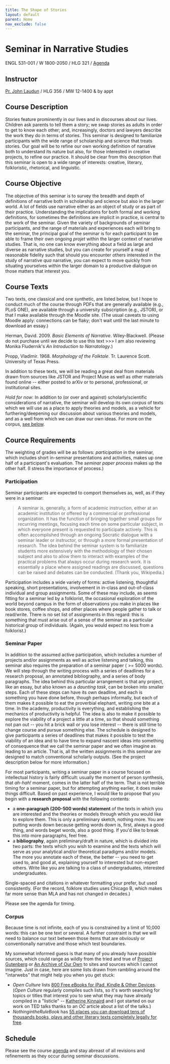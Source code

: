 ```yaml
---
title: The Shape of Stories
layout: default
parent: Home
nav_exclude: false
---
```


# Seminar in Narrative Studies

ENGL 531-001 / W 1800-2050 / HLG 321 / [Agenda](531-agenda.md)
## Instructor

[Pr. John Laudun](https://johnlaudun.net/) / HLG 356 / MW 12-1400 & by appt

## Course Description

Stories feature prominently in our lives and in discourses about our lives. Children ask parents to tell them a story; we swap stories as adults in order to get to know each other; and, increasingly, doctors and lawyers describe the work they do in terms of stories. This seminar is designed to familiarize participants with the wide range of scholarship and science that treats stories. Our goal will be to refine our own working definition of narrative both to understand its nature but also, for those interested in creative projects, to refine our practice. It should be clear from this description that this seminar is open to a wide range of interests: creative, literary, folkloristic, rhetorical, and linguistic.

## Course Objective

The objective of this seminar is to survey the breadth and depth of definitions of narrative both in scholarship and science but also in the larger world. A lot of fields use narrative either as an object of study or as part of their practice. Understanding the implications for both formal and working definitions, for sometimes the definitions are implicit in practice, is central to the work of the seminar. Given the variety of backgrounds of seminar participants, and the range of materials and experiences each will bring to the seminar, the principal goal of the seminar is for each participant to be able to frame their own ongoing *projet* within the larger context of narrative studies. That is, no one can know everything about a field as large and diverse as narrative studies, but you can create for yourself a map of reasonable fidelity such that should you encounter others interested in the study of narrative *qua* narrative, you can expect to move quickly from situating yourselves within the larger domain to a productive dialogue on those matters that interest you.

## Course Texts

Two texts, one classical and one synthetic, are listed below, but I hope to conduct much of the course through PDFs that are generally available (e.g., PLoS ONE), are available through a university subscription (e.g., JSTOR), or that I make available through the Moodle site. (The usual caveats to using Moodle apply: connections can be flaky; don't wait until the last minute to download an essay.)

Herman, David. 2009\. _Basic Elements of Narrative_. Wiley-Blackwell. (Please do not purchase until we decide to use this text >>> I am also reviewing Monika Fludernik's _An Introduction to Narratology_.)

Propp, Vladimir. 1968\. _Morphology of the Folktale_. Tr. Laurence Scott. University of Texas Press.

In addition to these texts, we will be reading a great deal from materials drawn from sources like JSTOR and Project Muse as well as other materials found online -- either posted to arXiv or to personal, professional, or institutional sites. 

*Hold for now*: In addition to (or over and against) scholarly/scientific considerations of narrative, the seminar will develop its own _corpus_ of texts which we will use as a place to apply theories and models, as a vehicle for furthering/deepening our discussion about various theories and models, and as a well from which we can draw our own ideas. For more on the corpus, [see below](#corpus).

## Cource Requirements

The weighting of grades will be as follows: *participation* in the seminar, which includes short in-seminar presentations and activities, makes up one half of a participant's evaluation. The *seminar paper process* makes up the other half. (I stress the importance of process.)

### Participation

Seminar participants are expected to comport themselves as, well, as if they were in a seminar:

> A seminar is, generally, a form of academic instruction, either at an academic institution or offered by a commercial or professional organization. It has the function of bringing together small groups for recurring meetings, focusing each time on some particular subject, in which everyone present is requested to participate actively. This is often accomplished through an ongoing Socratic dialogue with a seminar leader or instructor, or through a more formal presentation of research. The idea behind the seminar system is to familiarize students more extensively with the methodology of their chosen subject and also to allow them to interact with examples of the practical problems that always occur during research work. It is essentially a place where assigned readings are discussed, questions can be raised and debates can be conducted. (Thank you, Wikipedia.)

Participation includes a wide variety of forms: active listening, thoughtful speaking, short presentations, involvement in in-class and out-of-class individual and group assignments. Some of these may include, as seems fitting for a seminar led by a folklorist, the occasional exploration of the world beyond campus in the form of observations you make in places like book stores, coffee shops, and other places where people gather to talk or read/write. There is no set list of assignments in this regard: this is something that must arise out of a sense of the seminar as a particular historical group of individuals. (Again, you would expect no less from a folklorist.)

### Seminar Paper

In addition to the assumed active participation, which includes a number of projects and/or assignments as well as active listening and talking, this seminar also requires the preparation of a seminar paper ( >= 5000 words). We will step through the writing process with a series of deadlines for a research proposal, an annotated bibliography, and a series of body paragraphs. The idea behind this particular arrangement is that any project, like an essay, but also known as a *daunting task*, can be broken into smaller steps. Each of these steps can have its own deadline, and each is something you have done before, though perhaps informally, but each of them makes it possible to eat the proverbial elephant, writing one bite at a time. In the academy, productivity is everything, and establishing the mechanics of productivity is helpful. The idea is also to make it possible to explore the viability of a project a little at a time, so that should something not pan out -- you hit a brick wall or you lose interest -- there is still time to change course and pursue something else. The schedule is designed to give participants a series of deadlines that makes it possible to test the viability of an idea and to have time to expand nascent ideas into something of consequence that we call the seminar paper and we often imagine as leading to an article. That is, all the written assignments in this seminar are designed to match conventional scholarly outputs. (See the project description below for more information.)

For most participants, writing a seminar paper in a course focused on intellectual history is fairly difficult: usually the moment of person synthesis, that _ah-hah!_ moment, comes in the latter half of the term. That is not terrible timing for a seminar paper, but for attempting anything earlier, it does make things difficult. Based on past experience, I would like to propose that you begin with a **research proposal** with the following contents:

* a **one-paragraph (200-500 words) statement** of the texts in which you are interested and the theories or models through which you would like to explore them. This is only a preliminary sketch, nothing more. You are putting words down because getting words down is, first, always a good thing, and words beget words, also a good thing. If you'd like to break this into more paragraphs, feel free.
* a **bibliography**, again preliminary/draft in nature, which is divided into two parts: the texts which you wish to examine and the texts which will serve as your analytical and/or theoretical paradigms and/or models. The more you annotate each of these, the better -- you need to get used to, and good at, explaining yourself to interested but non-expert others. Write like you are talking to a class of undergraduates, interested undergraduates.

Single-spaced and citations in whatever formatting your prefer, but used consistently. (For the record, folklore studies uses Chicago B, which makes far more sense than MLA and has not changed in decades.)

Please see the agenda for timing.

### Corpus

Because time is not infinite, each of you is constrained by a limit of 10,000 words: this can be one text or several. A further constraint is that we will need to balance our text between those items that are obviously or conventionally narrative and those which test boundaries.

My somewhat informed guess is that many of you already have possible sources, which could range as wildly from the tried and true of [Project Gutenberg](http://www.gutenberg.org) or [An Archive of Our Own](https://archiveofourown.org) to sites and sources which I cannot imagine. Just in case, here are some lists drawn from rambling around the "intarwebs" that might help you when you get stuck:

- _Open Culture_ lists [800 Free eBooks for iPad, Kindle & Other Devices](http://www.openculture.com/free_ebooks). (_Open Culture_ regularly compiles such lists, so it's worth searching for topics or titles that interest you to see what they may have already compiled in a "listicle" -- [Katherine Kinnaird](http://katherinemkinnaird.net) and I got started on our work on TED talks thanks to an _OC_ article about a list of the talks.)
- _NothingintheRuleBook_ has [55 places you can download tens of thousands books, plays and other literary texts completely legally for free](https://nothingintherulebook.com/2017/01/10/55-places-you-can-download-tens-of-thousands-books-plays-and-other-literary-texts-completely-legally-for-free/).


## Schedule

Please see the course [agenda][] and stay abreast of all revisions and refinements as they occur during seminar discussions.

[agenda]: 531-agenda.md